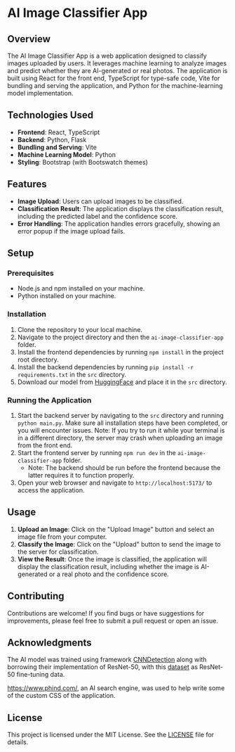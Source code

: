 # AI Image Classifier App

## Overview

The AI Image Classifier App is a web application designed to classify images uploaded by users. It leverages machine learning to analyze images and predict whether they are AI-generated or real photos. The application is built using React for the front end, TypeScript for type-safe code, Vite for bundling and serving the application, and Python for the machine-learning model implementation.

## Technologies Used

- **Frontend**: React, TypeScript
- **Backend**: Python, Flask
- **Bundling and Serving**: Vite
- **Machine Learning Model**: Python
- **Styling**: Bootstrap (with Bootswatch themes)

## Features

- **Image Upload**: Users can upload images to be classified.
- **Classification Result**: The application displays the classification result, including the predicted label and the confidence score.
- **Error Handling**: The application handles errors gracefully, showing an error popup if the image upload fails.

## Setup

### Prerequisites

- Node.js and npm installed on your machine.
- Python installed on your machine.

### Installation

1. Clone the repository to your local machine.
2. Navigate to the project directory and then the `ai-image-classifier-app` folder.
3. Install the frontend dependencies by running `npm install` in the project root directory.
4. Install the backend dependencies by running `pip install -r requirements.txt` in the `src` directory.
5. Download our model from [HuggingFace](https://huggingface.co/AaronStudent/CAP6610_Final_Project_Model_AI_Image_Classifier/resolve/main/model_epoch_best.pth?download=true) and place it in the `src` directory.

### Running the Application

1. Start the backend server by navigating to the `src` directory and running `python main.py`. Make sure all installation steps have been completed, or you will encounter issues. Note: If you try to run it while your terminal is in a different directory, the server may crash when uploading an image from the front end.
2. Start the frontend server by running `npm run dev` in the `ai-image-classifier-app` folder.
   - Note: The backend should be run before the frontend because the latter requires it to function properly.
3. Open your web browser and navigate to `http://localhost:5173/` to access the application.

## Usage

1. **Upload an Image**: Click on the "Upload Image" button and select an image file from your computer.
2. **Classify the Image**: Click on the "Upload" button to send the image to the server for classification.
3. **View the Result**: Once the image is classified, the application will display the classification result, including whether the image is AI-generated or a real photo and the confidence score.

## Contributing

Contributions are welcome! If you find bugs or have suggestions for improvements, please feel free to submit a pull request or open an issue.

## Acknowledgments

The AI model was trained using framework [CNNDetection](https://github.com/peterwang512/CNNDetection) along with borrowing their implementation of ResNet-50, with this [dataset](https://universe.roboflow.com/itml-project/itml-final-project-ai-versus-non-ai-dataset/browse?queryText=&pageSize=50&startingIndex=0&browseQuery=true) as ResNet-50 fine-tuning data.

https://www.phind.com/, an AI search engine, was used to help write some of the custom CSS of the application.

## License

This project is licensed under the MIT License. See the [LICENSE](LICENSE) file for details.
